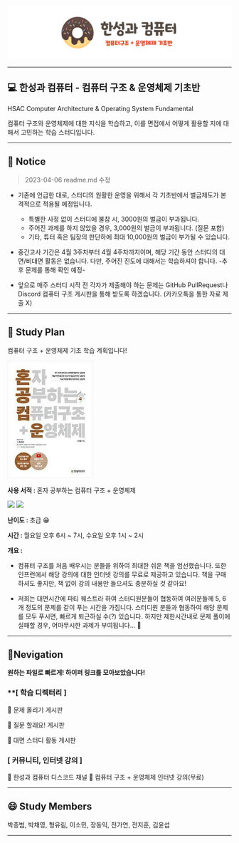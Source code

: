 
<div align="center">
<img src="readme.img/img.hsac.csos.png">
</div>

---

## **💻 한성과 컴퓨터 - 컴퓨터 구조 & 운영체제 기초반**
HSAC Computer Architecture & Operating System Fundamental

컴퓨터 구조와 운영체제에 대한 지식을 학습하고, 이를 면접에서 어떻게 활용할 지에 대해서 고민하는 학습 스터디입니다.

---
 ## 📢 Notice
> 2023-04-06 readme.md 수정

- 기존에 언급한 대로, 스터디의 원활한 운영을 위해서 각 기초반에서 벌금제도가 본격적으로 적용될 예정입니다. 
    - 특별한 사정 없이 스터디에 불참 시, 3000원의 벌금이 부과됩니다.
    - 주어진 과제를 하지 않았을 경우, 3,000원의 벌금이 부과됩니다. (질문 포함)
    - 기타, 튜터 혹은 팀장의 판단하에 최대 10,000원의 벌금이 부가될 수 있습니다.

- 중간고사 기간은 4월 3주차부터 4월 4주차까지이며, 해당 기간 동안 스터디의 대면/비대면 활동은 없습니다. 다만, 주어진 진도에 대해서는 학습하셔야 합니다. -추후 문제를 통해 확인 예정-

- 앞으로 매주 스터디 시작 전 각자가 제출해야 하는 문제는 GitHub PullRequest나 Discord 컴퓨터 구조 게시판을 통해 받도록 하겠습니다. (카카오톡을 통한 자료 제출 X)

---

## 📖 Study Plan
<p> 컴퓨터 구조 + 운영체제 기초 학습 계획입니다! </p>
<div> <img src="readme.img/img.hsac.book.jpg"> </div>
<p> <b>사용 서적 : </b> 혼자 공부하는 컴퓨터 구조 + 운영체제 </p>
<img src="https://img.shields.io/badge/Computer ARCHITECTURE-E53236?style=for-the-badge&logo=amazonec2&logoColor=white"></img>
<img src="https://img.shields.io/badge/Operating System-0078D4?style=for-the-badge&logo=windows11&logoColor=white"></img>

<p> <b>난이도 : </b>  초급 😁  </p>
<p> <b>시간 : </b> 월요일 오후 6시 ~ 7시, 수요일 오후 1시 ~ 2시 </p>
<p> <b>개요 : </b> </p>

- <p> 컴퓨터 구조를 처음 배우시는 분들을 위하여 최대한 쉬운 책을 엄선했습니다. 또한 인프런에서 해당 강의에 대한 인터넷 강의를 무료로 제공하고 있습니다. 책을 구매하셔도 좋지만, 책 없이 강의 내용만 들으셔도 충분하실 것 같아요! </p>

- <p> 저희는 대면시간에 파티 퀘스트라 하여 스터디원분들이 협동하여 여러분들께 5, 6개 정도의 문제를 같이 푸는 시간을 가집니다. 스터디원 분들과 협동하여 해당 문제를 모두 푸시면, 빠르게 퇴근하실 수(?) 있습니다. 하지만 제한시간내로 문제 풀이에 실패할 경우, 어마무시한 과제가 부여됩니다... 😬</p>

---
## 📌Nevigation
<p> <b>원하는 파일로 빠르게! 하이퍼 링크를 모아보았습니다!</b></p>

### **[ 학습 디렉터리 ]
<href src = "https://github.com/TeamHSAC/HSAC/tree/main/StudyProject/Basic/hsac.basic.csos/Problem">💌 문제 올리기 게시판 </href>

📓 질문 할래요! 게시판

<href src = "https://github.com/TeamHSAC/HSAC/tree/main/StudyProject/Basic/hsac.basic.csos/Activity">🥇 대면 스터디 활동 게시판 </href>

### **[ 커뮤니티, 인터넷 강의 ]**
<href src = "https://discord.gg/4GSZ6f9W"> 🎯 한성과 컴퓨터 디스코드 채널 </href>
<href src = "https://inf.run/8sNX">🏢 컴퓨터 구조 + 운영체제 인터넷 강의(무료) </href>
 
---

## 😄 Study Members

박종범, 박채영, 형유림, 이소민, 장동익, 전가연, 전지훈, 김윤섭

---



